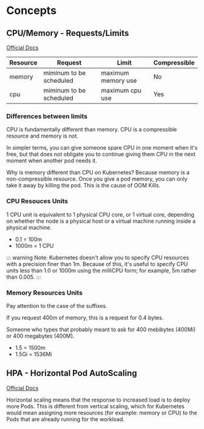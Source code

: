 # Concepts

## CPU/Memory - Requests/Limits

[Official Docs](https://kubernetes.io/docs/concepts/configuration/manage-resources-containers/)

| Resource      |    Request    |  Limit | Compressible|
| ------------- | ------------- | ------ | ----------- |
| memory        | miminum to be scheduled | maximum memory use | No
| cpu           | miminum to be scheduled | maximum cpu use | Yes

### Differences between limits

CPU is fundamentally different than memory. CPU is a compressible resource and memory is not. 

In simpler terms, you can give someone spare CPU in one moment when it's free, but that does not obligate you to continue giving them CPU in the next moment when another pod needs it.

Why is memory different than CPU on Kubernetes? Because memory is a non-compressible resource. Once you give a pod memory, you can only take it away by killing the pod. This is the cause of OOM Kills.

### CPU Resouces Units

1 CPU unit is equivalent to 1 physical CPU core, or 1 virtual core, depending on whether the node is a physical host or a virtual machine running inside a physical machine.

- 0.1 = 100m
- 1000m = 1 CPU

::: warning
Note: Kubernetes doesn't allow you to specify CPU resources with a precision finer than 1m. Because of this, it's useful to specify CPU units less than 1.0 or 1000m using the milliCPU form; for example, 5m rather than 0.005.
:::

### Memory Resources Units

Pay attention to the case of the suffixes. 

If you request 400m of memory, this is a request for 0.4 bytes. 

Someone who types that probably meant to ask for 400 mebibytes (400Mi) or 400 megabytes (400M).

- 1.5 =  1500m
- 1.5Gi = 1536Mi

## HPA - Horizontal Pod AutoScaling

[Official Docs](https://kubernetes.io/docs/tasks/run-application/horizontal-pod-autoscale/)

Horizontal scaling means that the response to increased load is to deploy more Pods. 
This is different from vertical scaling, which for Kubernetes would mean assigning more resources (for example: memory or CPU) to the Pods that are already running for the workload.